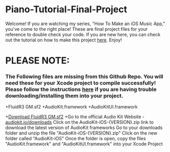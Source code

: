 # Piano-Tutorial-Final-Project

Welcome! If you are watching my series, "How To Make an iOS Music App," you've come to the right place! These are final project files for your reference to double check your code. If you are new here, you can check out the tutorial on how to make this project [here](https://www.youtube.com/watch?v=pTXaDtUd0Ng&list=PLP_uFyK0Gvs1_htfFDMoyBqTQ43t23c7I). Enjoy!

# PLEASE NOTE:
### The Following files are missing from this Github Repo. You will need these for your Xcode project to compile successfully! Please follow the instructions [here]() if you are having trouble downloading/installing them into your project.

+FluidR3 GM.sf2
+AudioKit.framework
+AudioKitUI.framework

  +[Download FluidR3 GM.sf2](https://github.com/urish/cinto/blob/master/media/FluidR3%20GM.sf2)
  +Go to the official Audio Kit Website - [audiokit.io/downloads](https://audiokit.io/downloads)
Click on the AudioKit-iOS-{VERSION}.zip link to download the latest version of AudioKit frameworks
Go to your downloads folder and unzip the file "AudioKit-iOS-{VERSION}.zip"
Click on the new folder called "AudioKit-iOS"
Once the folder is open, copy the files "AudioKit.framework" and "AudioKitUI.framework" into your Xcode Project

